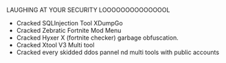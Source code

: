 LAUGHING AT YOUR SECURITY LOOOOOOOOOOOOOOL
- Cracked SQLInjection Tool XDumpGo
- Cracked Zebratic Fortnite Mod Menu
- Cracked Hyxer X (fortnite checker) garbage obfuscation.
- Cracked Xtool V3 Multi tool
- Cracked every skidded ddos pannel nd multi tools with public accounts
<!--
**howlreverse/howlreverse** is a ✨ _special_ ✨ repository because its `README.md` (this file) appears on your GitHub profile.

Here are some ideas to get you started:

- 🔭 I’m currently working on ...
- 🌱 I’m currently learning ...
- 👯 I’m looking to collaborate on ...
- 🤔 I’m looking for help with ...
- 💬 Ask me about ...
- 📫 How to reach me: ...
- 😄 Pronouns: ...
- ⚡ Fun fact: ...
-->

